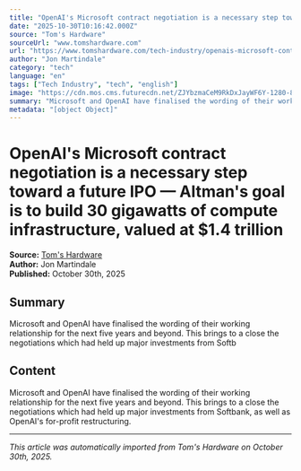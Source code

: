 ```yaml
---
title: "OpenAI's Microsoft contract negotiation is a necessary step toward a future IPO — Altman's goal is to build 30 gigawatts of compute infrastructure, valued at $1.4 trillion"
date: "2025-10-30T10:16:42.000Z"
source: "Tom's Hardware"
sourceUrl: "www.tomshardware.com"
url: "https://www.tomshardware.com/tech-industry/openais-microsoft-contract-negotiation-is-a-necessary-step-toward-a-future-ipo-altmans-goal-is-to-build-30-gigawatts-of-compute-infrastructure-valued-at-usd1-4-trillion"
author: "Jon Martindale"
category: "tech"
language: "en"
tags: ["Tech Industry", "tech", "english"]
image: "https://cdn.mos.cms.futurecdn.net/ZJYbzmaCeM9RkDxJayWF6Y-1280-80.jpg"
summary: "Microsoft and OpenAI have finalised the wording of their working relationship for the next five years and beyond. This brings to a close the negotiations which had held up major investments from Softb"
metadata: "[object Object]"
---
```


# OpenAI's Microsoft contract negotiation is a necessary step toward a future IPO — Altman's goal is to build 30 gigawatts of compute infrastructure, valued at $1.4 trillion

**Source:** [Tom's Hardware](https://www.tomshardware.com/tech-industry/openais-microsoft-contract-negotiation-is-a-necessary-step-toward-a-future-ipo-altmans-goal-is-to-build-30-gigawatts-of-compute-infrastructure-valued-at-usd1-4-trillion)  
**Author:** Jon Martindale  
**Published:** October 30th, 2025  

## Summary

Microsoft and OpenAI have finalised the wording of their working relationship for the next five years and beyond. This brings to a close the negotiations which had held up major investments from Softb

## Content

Microsoft and OpenAI have finalised the wording of their working relationship for the next five years and beyond. This brings to a close the negotiations which had held up major investments from Softbank, as well as OpenAI's for-profit restructuring.

---

*This article was automatically imported from Tom's Hardware on October 30th, 2025.*
